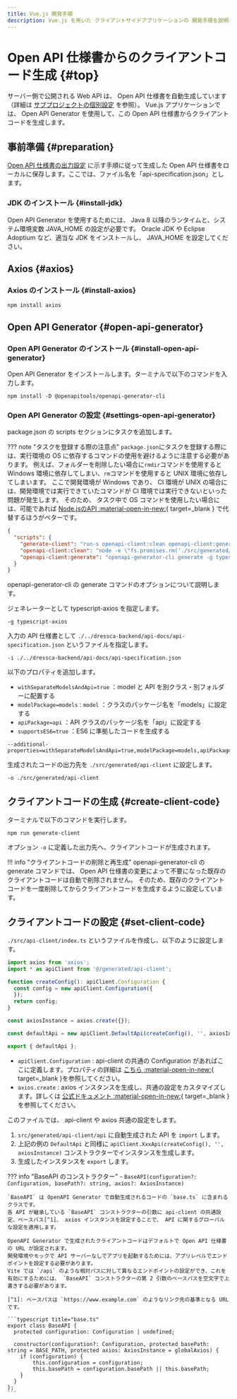 ```yaml
---
title: Vue.js 開発手順
description: Vue.js を用いた クライアントサイドアプリケーションの 開発手順を説明します。
---
```


# Open API 仕様書からのクライアントコード生成 {#top}

サーバー側で公開される Web API は、 Open API 仕様書を自動生成しています（詳細は [サブプロジェクトの個別設定](../java/sub-project-settings.md) を参照）。 Vue.js アプリケーションでは、 Open API Generator を使用して、この Open API 仕様書からクライアントコードを生成します。

## 事前準備 {#preparation}

[Open API 仕様書の出力設定](../java/sub-project-settings.md#open-api-specification-output-configuration) に示す手順に従って生成した Open API 仕様書をローカルに保存します。ここでは、ファイル名を「api-specification.json」とします。

### JDK のインストール {#install-jdk}

Open API Generator を使用するためには、 Java 8 以降のランタイムと、システム環境変数 JAVA_HOME の設定が必要です。 Oracle JDK や Eclipse Adoptium など、適当な JDK をインストールし、 JAVA_HOME を設定してください。

## Axios {#axios}

### Axios のインストール {#install-axios}

```terminal
npm install axios
```

## Open API Generator {#open-api-generator}

### Open API Generator のインストール {#install-open-api-generator}

Open API Generator をインストールします。ターミナルで以下のコマンドを入力します。

<!-- cSpell:disable -->

```terminal
npm install -D @openapitools/openapi-generator-cli
```

<!-- cSpell:enable -->

### Open API Generator の設定 {#settings-open-api-generator}

package.json の scripts セクションにタスクを追加します。

??? note "タスクを登録する際の注意点"
    `package.json`にタスクを登録する際には、実行環境の OS に依存するコマンドの使用を避けるように注意する必要があります。
    例えば、フォルダーを削除したい場合に`rmdir`コマンドを使用すると Windows 環境に依存してしまい、`rm`コマンドを使用すると UNIX 環境に依存してしまいます。
    ここで開発環境が Windows であり、 CI 環境が UNIX の場合には、開発環境では実行できていたコマンドが CI 環境では実行できないといった問題が発生します。
    そのため、 タスク中で OS コマンドを使用したい場合には、可能であれば [Node.jsのAPI :material-open-in-new:](https://nodejs.org/api/documentation.html){ target=_blank } で代替するほうがベターです。

<!-- cSpell:disable -->

```json title="package.json"
{
  "scripts": {
    "generate-client": "run-s openapi-client:clean openapi-client:generate --print-label",
    "openapi-client:clean": "node -e \"fs.promises.rm('./src/generated/api-client', {recursive: true, force: true})\"",
    "openapi-client:generate": "openapi-generator-cli generate -g typescript-axios -i ../../dressca-backend/api-docs/api-specification.json --additional-properties=withSeparateModelsAndApi=true,modelPackage=models,apiPackage=api,supportsES6=true -o ./src/generated/api-client"
  }
}
```

<!-- cSpell:enable -->

openapi-generator-cli の generate コマンドのオプションについて説明します。

ジェネレーターとして typescript-axios を指定します。

``` terminal
-g typescript-axios
```

入力の API 仕様書として `./../dressca-backend/api-docs/api-specification.json` というファイルを指定します。

``` terminal
-i ./../dressca-backend/api-docs/api-specification.json 
```

以下のプロパティを追加します。

- `withSeparateModelsAndApi=true` ：model と API を別クラス・別フォルダーに配置する
- `modelPackage=models：model` ：クラスのパッケージ名を「models」に設定する
- `apiPackage=api` ：API クラスのパッケージ名を「api」に設定する
- `supportsES6=true` ：ES6 に準拠したコードを生成する

``` terminal
--additional-properties=withSeparateModelsAndApi=true,modelPackage=models,apiPackage=api,supportsES6=true
```

生成されたコードの出力先を `./src/generated/api-client` に設定します。

``` terminal
-o ./src/generated/api-client
```

## クライアントコードの生成 {#create-client-code}

ターミナルで以下のコマンドを実行します。

```terminal
npm run generate-client
```

オプション ` -o ` に定義した出力先へ、クライアントコードが生成されます。

!!! info "クライアントコードの削除と再生成"
    openapi-generator-cli の generate コマンドでは、 Open API 仕様書の変更によって不要になった既存のクライアントコードは自動で削除されません。
    そのため、既存のクライアントコードを一度削除してからクライアントコードを生成するように設定しています。

## クライアントコードの設定 {#set-client-code}

`./src/api-client/index.ts` というファイルを作成し、以下のように設定します。

```typescript title="index.ts"
import axios from 'axios';
import * as apiClient from '@/generated/api-client';

function createConfig(): apiClient.Configuration {
  const config = new apiClient.Configuration({
  });
  return config;
}

const axiosInstance = axios.create({});

const defaultApi = new apiClient.DefaultApi(createConfig(), '', axiosInstance);

export { defaultApi };
```

- `apiClient.Configuration` : api-client の共通の Configuration があればここに定義します。プロパティの詳細は [こちら :material-open-in-new:](https://github.com/OpenAPITools/openapi-generator/blob/master/modules/openapi-generator/src/main/resources/typescript-axios/configuration.mustache){ target=_blank }を参照してください。
- `axios.create` : axios インスタンスを生成し、共通の設定をカスタマイズします。詳しくは [公式ドキュメント :material-open-in-new:](https://github.com/axios/axios#request-config){ target=_blank }を参照してください。

このファイルでは、 api-client や axios 共通の設定をします。

1. `src/generated/api-client/api` に自動生成された API を `import` します。
1. 上記の例の `DefaultApi` と同様に `apiClient.XxxApi(createConfig(), '', axiosInstance)` コンストラクターでインスタンスを生成します。
1. 生成したインスタンスを `export` します。

??? info "BaseAPI のコンストラクター"
    - `BaseAPI(configuration?: Configuration, basePath?: string, axios?: AxiosInstance)`
  
    `BaseAPI` は OpenAPI Generator で自動生成されるコードの `base.ts` に含まれるクラスです。
    各 API が継承している `BaseAPI` コンストラクターの引数に api-client の共通設定、ベースパス[^1]、 axios インスタンスを設定することで、 API に関するグローバルな設定を適用します。
    
    OpenAPI Generator で生成されたクライアントコードはデフォルトで Open API 仕様書の URL が設定されます。
    開発環境やモックで API サーバーなしでアプリを起動するためには、アプリレベルでエンドポイントを設定する必要があります。
    Vite では `/api` のような相対パスに対して異なるエンドポイントの設定ができ、これを有効にするためには、 `BaseAPI` コンストラクターの第 2 引数のベースパスを空文字で上書きする必要があります。

    [^1]: ベースパスは `https://www.example.com` のようなリンク先の基準となる URL です。

    ```typescript title="base.ts"
    export class BaseAPI {
      protected configuration: Configuration | undefined;

      constructor(configuration?: Configuration, protected basePath: string = BASE_PATH, protected axios: AxiosInstance = globalAxios) {
        if (configuration) {
            this.configuration = configuration;
            this.basePath = configuration.basePath || this.basePath;
        }
      }
    };
    ```
